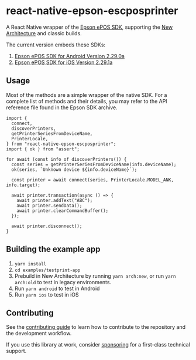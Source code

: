 # react-native-epson-escposprinter

A React Native wrapper of the
[Epson ePOS SDK](https://support.epson.net/setupnavi/?PINF=swlist&MKN=TM-T82),
supporting the
[New Architecture](https://reactnative.dev/docs/the-new-architecture/landing-page)
and classic builds.

The current version embeds these SDKs:

1. [Epson ePOS SDK for Android Version 2.29.0a](https://download3.ebz.epson.net/dsc/f/03/00/16/08/02/21f0a82197a53e72a8deb0253146478c7a19babb/ePOS_SDK_Android_v2.29.0a.zip)
1. [Epson ePOS SDK for iOS Version 2.29.1a](https://download3.ebz.epson.net/dsc/f/03/00/16/08/00/5093ed8b38118fc06ba68bae76770a6cb3cc56e3/ePOS_SDK_iOS_v2.29.1a.zip)

## Usage

Most of the methods are a simple wrapper of the native SDK. For a complete list
of methods and their details, you may refer to the API reference file found in
the Epson SDK archive.

```tsx
import {
  connect,
  discoverPrinters,
  getPrinterSeriesFromDeviceName,
  PrinterLocale,
} from "react-native-epson-escposprinter";
import { ok } from "assert";

for await (const info of discoverPrinters()) {
  const series = getPrinterSeriesFromDeviceName(info.deviceName);
  ok(series, `Unknown device ${info.deviceName}`);

  const printer = await connect(series, PrinterLocale.MODEL_ANK, info.target);

  await printer.transaction(async () => {
    await printer.addText("ABC");
    await printer.sendData();
    await printer.clearCommandBuffer();
  });

  await printer.disconnect();
}
```

## Building the example app

1. `yarn install`
1. `cd examples/testprint-app`
1. Prebuild in New Architecture by running `yarn arch:new`, or run
   `yarn arch:old` to test in legacy environments.
1. Run `yarn android` to test in Android
1. Run `yarn ios` to test in iOS

## Contributing

See the [contributing guide](CONTRIBUTING.md) to learn how to contribute to the
repository and the development workflow.

If you use this library at work, consider
[sponsoring](https://github.com/sponsors/vicary) for a first-class technical
support.
